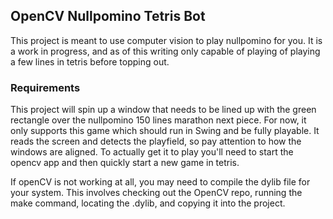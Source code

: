 
OpenCV Nullpomino Tetris Bot
----------------------------

This project is meant to use computer vision to play nullpomino for you. It is a work in progress, and as of this writing only capable of playing of playing a few lines in tetris before topping out.

### Requirements

This project will spin up a window that needs to be lined up with the green rectangle over the nullpomino 150 lines marathon next piece. For now, it only supports this game which should run in Swing and be fully playable. It reads the screen and detects the playfield, so pay attention to how the windows are aligned. To actually get it to play you'll need to start the opencv app and then quickly start a new game in tetris.

If openCV is not working at all, you may need to compile the dylib file for your system. This involves checking out the OpenCV repo, running the make command, locating the .dylib, and copying it into the project.
